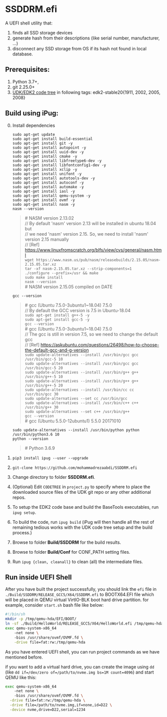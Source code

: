 SSDDRM.efi
===
A UEFI shell utility that:
1. finds all SSD storage devices
2. generate hash from their descriptions (like serial number, manufacturer, ...)
3. disconnect any SSD storage from OS if its hash not found in local database.


## Prerequisites:
1. Python 3.7+,
2. git 2.25.0+
3. [UDK/EDK2 code tree](https://github.com/tianocore/edk2) in following tags: edk2-stable20{1911, 2002, 2005, 2008}

<!-- ## Usage of SSDDRM
0. Boot into the EFI Shell.<br>
1. To get the NVME info including the serial number<br>
    `SSDDRM info`
2. To wipe out the GPT. The serial number can be the first 6 characters.<br>
    `SSDDRM zap Nvme_SSD_serial_number`<br>
    **WARNING: The specified NVME SSD's GUID Partition Tables would be wiped out !** -->


## Build using iPug:
0. Install dependencies

	`sudo apt-get update` <br>
	`sudo apt-get install build-essential` <br>
	`sudo apt-get install git -y` <br>
	`sudo apt-get install autopoint -y` <br>
	`sudo apt-get install uuid-dev -y` <br>
	`sudo apt-get install cmake -y` <br>
	`sudo apt-get install libfreetype6-dev -y` <br>
	`sudo apt-get install libfontconfig1-dev -y` <br>
	`sudo apt-get install xclip -y` <br>
	`sudo apt-get install unifont -y` <br>
	`sudo apt-get install autotools-dev -y` <br>
	`sudo apt-get install autoconf -y` <br>
	`sudo apt-get install automake -y` <br>
	`sudo apt-get install iasl -y` <br>
	`sudo apt-get install qemu-system -y` <br>
    `sudo apt-get install ovmf -y` <br>
	`sudo apt-get install nasm -y` <br>
	`nasm --version` <br>
	> \# NASM version 2.13.02 <br>
        // By default 'nasm' version 2.13 will be installed  in ubuntu 18.04 but <br>
		// we need 'nasm' version 2.15. So, we need to install 'nasm' version 2.15 manually <br>
		// [Ref] https://www.linuxfromscratch.org/blfs/view/cvs/general/nasm.html <br>
        `wget https://www.nasm.us/pub/nasm/releasebuilds/2.15.05/nasm-2.15.05.tar.xz` <br>
        `tar -xf nasm-2.15.05.tar.xz --strip-components=1` <br>
        `./configure --prefix=/usr && make` <br>
        `sudo make install` <br>
        `nasm --version` <br>
            # NASM version 2.15.05 compiled on DATE

    `gcc --version` <br>
	> \# gcc (Ubuntu 7.5.0-3ubuntu1~18.04) 7.5.0 <br>
	    // By default the GCC version is 7.5 in Ubuntu-18.04 <br>
        `sudo apt-get install g++-5 -y` <br>
        `sudo apt-get install gcc-5 -y` <br>
        `gcc --version` <br>
            # gcc (Ubuntu 7.5.0-3ubuntu1~18.04) 7.5.0 <br>
            // The gcc is still in version 7.5, so we need to change the default gcc <br>
            // [Ref] https://askubuntu.com/questions/26498/how-to-choose-the-default-gcc-and-g-version <br>
        `sudo update-alternatives --install /usr/bin/gcc gcc /usr/bin/gcc-5 10` <br>
        `sudo update-alternatives --install /usr/bin/gcc gcc /usr/bin/gcc-5 20` <br>
        `sudo update-alternatives --install /usr/bin/g++ g++ /usr/bin/g++-5 10` <br>
        `sudo update-alternatives --install /usr/bin/g++ g++ /usr/bin/g++-5 20` <br>
        `sudo update-alternatives --install /usr/bin/cc cc /usr/bin/gcc 30` <br>
        `sudo update-alternatives --set cc /usr/bin/gcc` <br>
        `sudo update-alternatives --install /usr/bin/c++ c++ /usr/bin/g++ 30` <br>
        `sudo update-alternatives --set c++ /usr/bin/g++` <br>
        `gcc --version` <br>
            # gcc (Ubuntu 5.5.0-12ubuntu1) 5.5.0 20171010

    `sudo update-alternatives --install /usr/bin/python python /usr/bin/python3.6 10` <br>
	`python --version` <br>
	> \# Python 3.6.9

1. `pip3 install ipug --user --upgrade`
2. `git-clone https://github.com/mohammadrezaabdi/SSDDRM.efi`
3. Change directory to folder **SSDDRM.efi**.
4. (Optional) Edit `CODETREE` in `project.py` to specify where to place the downloaded source files of the UDK git repo or any other additional repos.
5. To setup the EDK2 code base and build the BaseTools executables, run `ipug setup`.
6. To build the code, run `ipug build` (iPug will then handle all the rest of remaining tedious works with the UDK code tree setup and the build process.)
7. Browse to folder **Build/SSDDRM** for the build results.
8. Browse to folder **Build/Conf** for CONF_PATH setting files.
9. Run `ipug {clean, cleanall}` to clean (all) the intermediate files.

## Run inside UEFI Shell

After you have built the project successfully, you should link the `efi` file in `./Build/SSDDRM/RELEASE_GCC5/X64/SSDDRM.efi` to BOOTX64.EFI file which will be placed in QEMU virtual VirtIO-BLK boot hard drive partition. for example, consider `start.sh` bash file like below:

```bash
#!/bin/sh
mkdir -p /tmp/qemu-hda/EFI/BOOT/
ln -sf ./Build/HelloWorld/RELEASE_GCC5/X64/HelloWorld.efi /tmp/qemu-hda/EFI/BOOT/BOOTX64.EFI
exec qemu-system-x86_64
	-net none \        
	-bios /usr/share/ovmf/OVMF.fd \
    -drive file=fat:rw:/tmp/qemu-hda
```

As you have entered UEFI shell, you can run project commands as we have mentioned before.

if you want to add a virtual hard drive, you can create the image using ‍`dd` (like `dd if=/dev/zero of=/path/to/nvme.img bs=1M count=4096`) and start QEMU like this:

```bash
exec qemu-system-x86_64
	-net none \        
	-bios /usr/share/ovmf/OVMF.fd \
  -drive file=fat:rw:/tmp/qemu-hda \
  -drive file=/path/to/nvme.img,if=none,id=D22 \
  -device nvme,drive=D22,serial=1234
```

